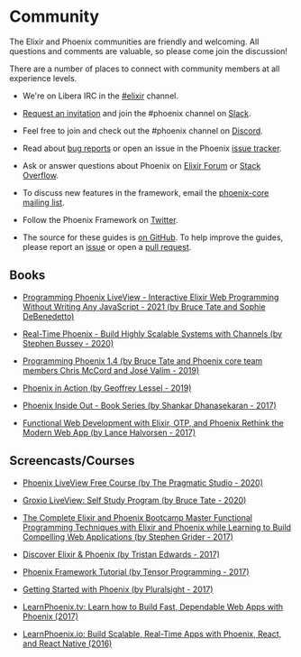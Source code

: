 # Community

The Elixir and Phoenix communities are friendly and welcoming. All questions and comments are valuable, so please come join the discussion!

There are a number of places to connect with community members at all experience levels.

  * We're on Libera IRC in the [\#elixir](https://web.libera.chat/?channels=#elixir) channel.

  * [Request an invitation](https://elixir-slackin.herokuapp.com/) and join the #phoenix channel on [Slack](https://elixir-lang.slack.com).
  
  * Feel free to join and check out the #phoenix channel on [Discord](https://discord.gg/elixir).

  * Read about [bug reports](https://github.com/phoenixframework/phoenix/blob/master/CONTRIBUTING.md#bug-reports) or open an issue in the Phoenix [issue tracker](https://github.com/phoenixframework/phoenix/issues).

  * Ask or answer questions about Phoenix on [Elixir Forum](https://elixirforum.com/c/phoenix-forum) or [Stack Overflow](http://stackoverflow.com/questions/tagged/phoenix-framework).

  * To discuss new features in the framework, email the [phoenix-core mailing list](https://groups.google.com/group/phoenix-core).

  * Follow the Phoenix Framework on [Twitter](https://twitter.com/elixirphoenix).

  * The source for these guides is [on GitHub](https://github.com/phoenixframework/phoenix/tree/master/guides). To help improve the guides, please report an [issue](https://github.com/phoenixframework/phoenix/issues) or open a [pull request](https://github.com/phoenixframework/phoenix/pulls).

## Books
  * [Programming Phoenix LiveView - Interactive Elixir Web Programming Without Writing Any JavaScript - 2021 (by Bruce Tate and Sophie DeBenedetto)](https://pragprog.com/titles/liveview/programming-phoenix-liveview/)

  * [Real-Time Phoenix - Build Highly Scalable Systems with Channels (by Stephen Bussey - 2020)](https://pragprog.com/book/sbsockets/real-time-phoenix)

  * [Programming Phoenix 1.4 (by Bruce Tate and Phoenix core team members Chris McCord and José Valim - 2019)](https://pragprog.com/book/phoenix14/programming-phoenix-1-4)

  * [Phoenix in Action (by Geoffrey Lessel - 2019)](https://manning.com/books/phoenix-in-action)

  * [Phoenix Inside Out - Book Series (by Shankar Dhanasekaran - 2017)](https://shankardevy.com/phoenix-book/)

  * [Functional Web Development with Elixir, OTP, and Phoenix Rethink the Modern Web App (by Lance Halvorsen - 2017)](https://pragprog.com/book/lhelph/functional-web-development-with-elixir-otp-and-phoenix)

## Screencasts/Courses

  * [Phoenix LiveView Free Course (by The Pragmatic Studio - 2020)](https://pragmaticstudio.com/courses/phoenix-liveview)

  * [Groxio LiveView: Self Study Program (by Bruce Tate - 2020)](https://grox.io/language/liveview/course)

  * [The Complete Elixir and Phoenix Bootcamp Master Functional Programming Techniques with Elixir and Phoenix while Learning to Build Compelling Web Applications (by Stephen Grider - 2017)](https://www.udemy.com/the-complete-elixir-and-phoenix-bootcamp-and-tutorial/)

  * [Discover Elixir & Phoenix (by Tristan Edwards - 2017)](https://www.ludu.co/course/discover-elixir-phoenix)

  * [Phoenix Framework Tutorial (by Tensor Programming - 2017)](https://www.youtube.com/watch?v=irDC1nWKhZ8&index=6&list=PLJbE2Yu2zumAgKjSPyFtvYjP5LqgzafQq)

  * [Getting Started with Phoenix (by Pluralsight - 2017)](https://www.pluralsight.com/courses/phoenix-getting-started)

  * [LearnPhoenix.tv: Learn how to Build Fast, Dependable Web Apps with Phoenix (2017)](https://www.learnphoenix.tv/)

  * [LearnPhoenix.io: Build Scalable, Real-Time Apps with Phoenix, React, and React Native (2016)](https://www.learnphoenix.io/)
